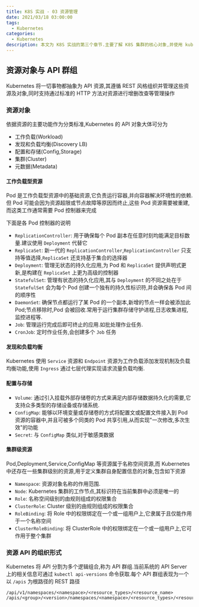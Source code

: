 ```yaml
---
title: K8S 实战 - 03 资源管理
date: 2021/03/18 03:00:00
tags:
  - Kubernetes
categories:
  - Kubernetes
description: 本文为 K8S 实战的第三个章节.主要了解 K8S 集群的核心对象,并使用 kubeadm 简单部署集群,了解 K8S 命令行管理工具 kubectl 的使用
---
```


## 资源对象与 API 群组

Kubernetes 将一切事物都抽象为 API 资源,其遵循 REST 风格组织并管理这些资源及对象,同时支持通过标准的 HTTP 方法对资源进行增删改查等管理操作

### 资源对象

依据资源的主要功能作为分类标准,Kubernetes 的 API 对象大体可分为

- 工作负载(Workload)
- 发现和负载均衡(Discovery LB)
- 配置和存储(Config,Storage)
- 集群(Cluster)
- 元数据(Metadata)

#### 工作负载型资源

Pod 是工作负载型资源中的基础资源,它负责运行容器,并向容器解决环境性的依赖.但 Pod 可能会因为资源超限或节点故障等原因而终止,这些 Pod 资源需要被重建,而这类工作通常需要 Pod 控制器来完成

下面是各 Pod 控制器的说明

- `ReplicationController`: 用于确保每个 Pod 副本在任意时刻均能满足目标数量.建议使用 `Deployment` 代替它
- `ReplicaSet`: 新一代的 `ReplicationController`,`ReplicationController` 只支持等值选择,`ReplicaSet` 还支持基于集合的选择器
- `Deployment`: 管理无状态的持久化应用,为 Pod 和 `ReplicaSet` 提供声明式更新,是构建在 `ReplicaSet` 上更为高级的控制器
- `StatefulSet`: 管理有状态的持久化应用,其与 `Deployment` 的不同之处在于 `StatefulSet` 会为每个 Pod 创建一个独有的持久性标识符,并会确保各 Pod 间的顺序性
- `DaemonSet`: 确保节点都运行了某 Pod 的一个副本,新增的节点一样会被添加此 Pod;节点移除时,Pod 会被回收.常用于运行集群存储守护进程,日志收集进程,监控进程等.
- `Job`: 管理运行完成后即可终止的应用.如批处理作业任务.
- `CronJob`: 定时作业任务,会创建多个 `Job` 任务

#### 发现和负载均衡

Kubernetes 使用 `Service` 资源和 `Endpoint` 资源为工作负载添加发现机制及负载均衡功能,使用 `Ingress` 通过七层代理实现请求流量负载均衡.

#### 配置与存储

- `Volume`: 通过引入挂载外部存储卷的方式来满足内部存储数据持久化的需要,它支持众多类型的存储设备或存储系统.
- `ConfigMap`: 能够以环境变量或存储卷的方式将配置文或配置文件接入到 Pod 资源的容器中,并且可被多个同类的 Pod 共享引用,从而实现"一次修改,多次生效"的功能
- `Secret`: 与 `ConfigMap` 类似,对于敏感类数据

#### 集群级资源

Pod,Deployment,Service,ConfigMap 等资源属于名称空间资源,而 Kubernetes 中还存在一些集群级别的资源,用于定义集群自身配置信息的对象,包含如下资源

- `Namespace`: 资源对象名称的作用范围.
- `Node`: Kubernetes 集群的工作节点,其标识符在当前集群中必须是唯一的
- `Role`: 名称空间级别的由规则组成的权限集合
- `ClusterRole`: Cluster 级别的由规则组成的权限集合
- `RoleBinding`: 将 Role 中的权限绑定在一个或一组用户上,它隶属于且仅能作用于一个名称空间
- `ClusterRoleBinding`: 将 ClusterRole 中的权限绑定在一个或一组用户上,它可作用于整个集群

### 资源 API 的组织形式

Kubernetes 将 API 分割为多个逻辑组合,称为 API 群组.当前系统的 API Server 上的相关信息可通过 `kubectl api-versions` 命令获取.每个 API 群组表现为一个以 `/apis` 为根路径的 REST 路径

```text
/api/v1/namespaces/<namespace>/<resource_types>/<resource_name>
/apis/<group>/<version>/namespaces/<namespace>/<resource_types>/<resource_name>
```
